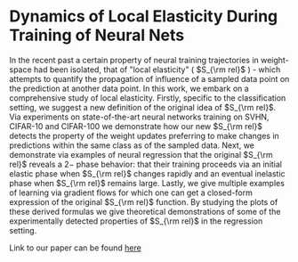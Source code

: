 
# Dynamics of Local Elasticity During Training of Neural Nets 

In the recent past a certain property of neural training trajectories in weight-space had been isolated, that of "local elasticity" ( $S_{\rm rel}$ ) - which attempts to quantify the propagation of influence of a sampled data point on the prediction at another data point. In this work, we embark on a comprehensive study of local elasticity. Firstly, specific to the classification setting, we suggest a new definition of the original idea of $S_{\rm rel}$. Via experiments on state-of-the-art neural networks training on SVHN, CIFAR-10 and CIFAR-100 we demonstrate how our new $S_{\rm rel}$ detects the property of the weight updates preferring to make changes in predictions within the same class as of the sampled data. Next, we demonstrate via examples of neural regression that the original $S_{\rm rel}$ reveals a $2-$ phase behavior: that their training proceeds via an initial elastic phase when $S_{\rm rel}$ changes rapidly and an eventual inelastic phase when $S_{\rm rel}$ remains large.  Lastly, we give multiple examples of learning via gradient flows for which one can get a closed-form expression of the original $S_{\rm rel}$ function. By studying the plots of these derived formulas we give theoretical demonstrations of some of the experimentally detected properties of $S_{\rm rel}$ in the regression setting.

Link to our paper can be found [here](https://arxiv.org/pdf/2111.01166.pdf)

